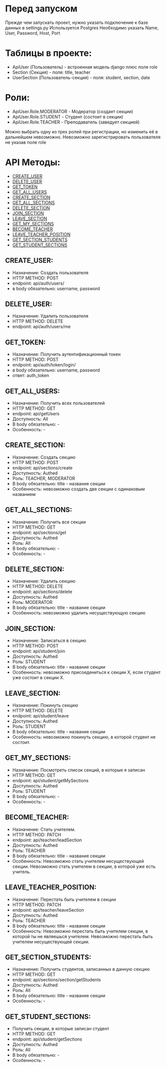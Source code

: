 # Перед запуском
Прежде чем запускать проект, нужно указать подключение к базе данных в settings.py
Используется Postgres
Необходимо указать Name, User, Password, Host, Port


# Таблицы в проекте:

- ApiUser (Пользователь) - встроенная модель django плюс поле role
- Section (Секция) - поля: title, teacher
- UserSection (Пользователь-секция) - поля: student, section, date


# Роли:
- ApiUser.Role.MODERATOR - Модератор (создает секции)
- ApiUser.Role.STUDENT - Студент (состоит в секции)
- ApiUser.Role.TEACHER - Преподаватель (заведует секцией)

Можно выбрать одну из трех ролей при регистрации, но изменить её в дальнейшем невозможно.
Невозможно зарегистрировать пользователя не указав поле role


# API Методы:
- [CREATE_USER](##CREATE_USER)
- [DELETE_USER](##DELETE_USER)
- [GET_TOKEN](##GET_TOKEN)
- [GET_ALL_USERS](##GET_ALL_USERS)
- [CREATE_SECTION](##CREATE_SECTION)
- [GET_ALL_SECTIONS](##GET_ALL_SECTIONS)
- [DELETE_SECTION](##DELETE_SECTION)
- [JOIN_SECTION](##JOIN_SECTION)
- [LEAVE_SECTION](##LEAVE_SECTION)
- [GET_MY_SECTIONS](##GET_MY_SECTIONS)
- [BECOME_TEACHER](##BECOME_TEACHER)
- [LEAVE_TEACHER_POSITION](##LEAVE_TEACHER_POSITION)
- [GET_SECTION_STUDENTS](##GET_SECTION_STUDENTS)
- [GET_STUDENT_SECTIONS](##GET_STUDENT_SECTIONS)

## <a id="CREATE_USER">CREATE_USER</a>:
- Назначение: Создать пользователя
- HTTP METHOD: POST
- endpoint: api/auth/users/
- в body обязательно: username, password


## DELETE_USER:
- Назначение: Удалить пользователя
- HTTP METHOD: DELETE
- endpoint: api/auth/users/me


## GET_TOKEN:
- Назначение: Получить аутентификационный токен
- HTTP METHOD: POST
- endpoint: api/auth/token/login/
- в body обязательно: username, password
- ответ: auth_token


## GET_ALL_USERS:
- Назначение: Получить всех пользователей
- HTTP METHOD: GET
- endpoint: api/getUsers
- Доступность: All
- В body обязательно: -
- Особенность: -


## CREATE_SECTION:
- Назначение: Создать секцию
- HTTP METHOD: POST
- endpoint: api/sections/create
- Доступность: Authed
- Роль: TEACHER, MODERATOR
- В body обязательно: title - название секции
- Особенность: невозможно создать две секции с одинаковым названием


## GET_ALL_SECTIONS:
- Назначение: Получить все секции
- HTTP METHOD: GET
- endpoint: api/sections/get
- Доступность: Authed
- Роль: All
- В body обязательно: -
- Особенность: -


## DELETE_SECTION:
- Назначение: Удалить секцию
- HTTP METHOD: DELETE
- endpoint: api/sections/delete
- Доступность: Authed
- Роль: MODERATOR
- В body обязательно: title - название секции
- Особенность: невозможно удалить несуществующую секцию


## JOIN_SECTION:
- Назначение: Записаться в секцию
- HTTP METHOD: POST
- endpoint: api/student/join
- Доступность: Authed
- Роль: STUDENT
- В body обязательно: title - название секции
- Особенность: невозможно присоедениться к секции X, если студент уже состоит в секции X.


## LEAVE_SECTION:
- Назначение: Покинуть секцию
- HTTP METHOD: DELETE
- endpoint: api/student/leave
- Доступность: Authed
- Роль: STUDENT
- В body обязательно: title - название секции
- Особенность: невозможно покинуть секцию, в которой студент не состоит.


## GET_MY_SECTIONS:
- Назначение: Посмотреть список секций, в которые я записан
- HTTP METHOD: GET
- endpoint: api/student/getMySections
- Доступность: Authed
- Роль: STUDENT
- В body обязательно: -
- Особенность: -


## BECOME_TEACHER:
- Назначение: Стать учителем.
- HTTP METHOD: PATCH
- endpoint: api/teacher/leadSection
- Доступность: Authed
- Роль: TEACHER
- В body обязательно: title - название секции
- Особенность: Невозможно стать учителем несуществующей секции. Невозможно стать учителем в секции, в которой уже есть учитель.


## LEAVE_TEACHER_POSITION:
- Назначение: Перестать быть учителем в секции
- HTTP METHOD: PATCH
- endpoint: api/teacher/leaveSection
- Доступность: Authed
- Роль: TEACHER
- В body обязательно: title - название секции
- Особенность: Невозможно перестать быть учителем секции, в которой
ты не являешься учителем. Невозможно перестать быть учителем
несуществующей секции.


## GET_SECTION_STUDENTS:
- Назначение: Получить студентов, записанных в данную секцию
- HTTP METHOD: GET
- endpoint: api/sections/section/getStudents
- Доступность: Authed
- Роль: All
- В body обязательно: title - название секции
- Особенность: -


## GET_STUDENT_SECTIONS:
- Получить секции, в которые записан студент
- HTTP METHOD: GET
- endpoint: api/student/getSections
- Доступность: Authed
- Роль: All
- В body обязательно: -
- Особенность: -
